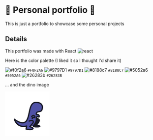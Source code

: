 # 💼 Personal portfolio 💼
This is just a portfolio to showcase some personal projects

## Details
This portfolio was made with React <img src="https://reactnative.dev/img/header_logo.svg" alt="react" width="40" height="40"/>

Here is the color palette (I liked it so I thought I'd share it)

![#f0f2a6](https://placehold.co/15x15/f0f2a6/f0f2a6.png) `#F0F2A6`
![#9797D1](https://placehold.co/15x15/9797D1/9797D1.png) `#9797D1`
![#8188c7](https://placehold.co/15x15/8188c7/8188c7.png) `#8188C7`
![#5052a6](https://placehold.co/15x15/5052a6/5052a6.png) `#5052A6`
![#26283b](https://placehold.co/15x15/26283b/26283b.png) `#26283B`

... and the dino image

<img src="./src/assets/images/Dino.svg">